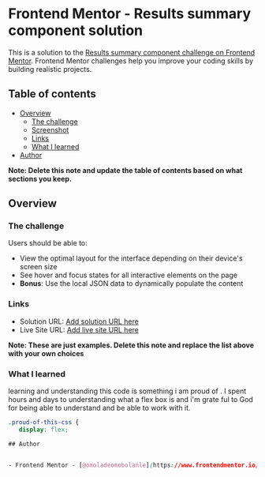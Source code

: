 # Frontend Mentor - Results summary component solution

This is a solution to the [Results summary component challenge on Frontend Mentor](https://www.frontendmentor.io/challenges/results-summary-component-CE_K6s0maV). Frontend Mentor challenges help you improve your coding skills by building realistic projects. 

## Table of contents

- [Overview](#overview)
  - [The challenge](#the-challenge)
  - [Screenshot](#screenshot)
  - [Links](#links)
  - [What I learned](#what-i-learned)
- [Author](#author)


**Note: Delete this note and update the table of contents based on what sections you keep.**

## Overview

### The challenge

Users should be able to:

- View the optimal layout for the interface depending on their device's screen size
- See hover and focus states for all interactive elements on the page
- **Bonus**: Use the local JSON data to dynamically populate the content

### Links

- Solution URL: [Add solution URL here](https://your-solution-url.com)
- Live Site URL: [Add live site URL here](https://your-live-site-url.com)


**Note: These are just examples. Delete this note and replace the list above with your own choices**

### What I learned

learning and understanding this code is something i am proud of . I spent hours and days to understanding what a flex box is and i'm grate ful to God for being able to understand and be able to work with it.

```css
.proud-of-this-css {
   display: flex;

## Author


- Frontend Mentor - [@omoladeomobolanle](https://www.frontendmentor.io/profile/omoladeomobolanle)


